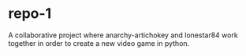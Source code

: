 # repo-1
A collaborative project where anarchy-artichokey and lonestar84 work together in order to create a new video game in python.
